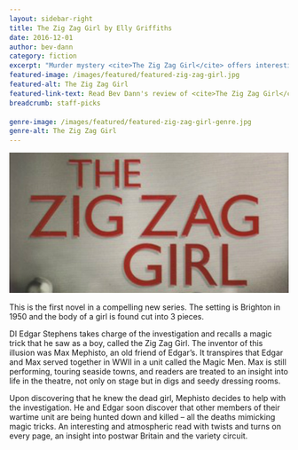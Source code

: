 ```yaml
---
layout: sidebar-right
title: The Zig Zag Girl by Elly Griffiths
date: 2016-12-01
author: bev-dann
category: fiction
excerpt: "Murder mystery <cite>The Zig Zag Girl</cite> offers interesting insights into life on the variety circuit in the 1950s"
featured-image: /images/featured/featured-zig-zag-girl.jpg
featured-alt: The Zig Zag Girl
featured-link-text: Read Bev Dann's review of <cite>The Zig Zag Girl</cite>, by Elly Griffiths.
breadcrumb: staff-picks

genre-image: /images/featured/featured-zig-zag-girl-genre.jpg
genre-alt: The Zig Zag Girl
---
```


![The Zig Zag Girl](/images/featured/featured-zig-zag-girl.jpg)

This is the first novel in a compelling new series. The setting is Brighton in 1950 and the body of a girl is found cut into 3 pieces.

DI Edgar Stephens takes charge of the investigation and recalls a magic trick that he saw as a boy, called the Zig Zag Girl. The inventor of this illusion was Max Mephisto, an old friend of Edgar’s. It transpires that Edgar and Max served together in WWII in a unit called the Magic Men. Max is still performing, touring seaside towns, and readers are treated to an insight into life in the theatre, not only on stage but in digs and seedy dressing rooms.

Upon discovering that he knew the dead girl, Mephisto decides to help with the investigation. He and Edgar soon discover that other members of their wartime unit are being hunted down and killed – all the deaths mimicking magic tricks. An interesting and atmospheric read with twists and turns on every page, an insight into postwar Britain and the variety circuit.
